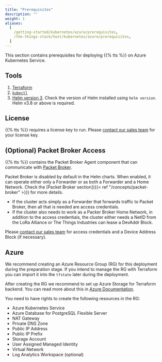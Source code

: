 ```yaml
---
title: "Prerequisites"
description: ""
weight: 1
aliases:
  [
    /getting-started/kubernetes/azure/prerequisites,
    /the-things-stack/host/kubernetes/azure/prerequisites,
  ]
---
```


This section contains prerequisites for deploying {{% tts %}} on Azure Kubernetes Service.

<!--more-->

## Tools

1. [Terraform](https://www.terraform.io/)
2. [`kubectl`](https://kubernetes.io/docs/reference/kubectl/)
3. [Helm version 3](https://helm.sh/docs/intro/). Check the version of Helm installed using `helm version`. Helm v3.8 or above is required.

## License

{{% tts %}} requires a license key to run. Please [contact our sales team](mailto:sales@thethingsindustries.com) for your license key.

## (Optional) Packet Broker Access

{{% tts %}} contains the Packet Broker Agent component that can communicate with [Packet Broker](https://packetbroker.net/).

Packet Broker is disabled by default in the Helm charts. When enabled, it can operate either only a Forwarder or as both a Forwarder and a Home Network. Check the [Packet Broker section]({{< ref "/concepts/packet-broker" >}}) for more details.

- If the cluster acts simply as a Forwarder that forwards traffic to Packet Broker, then all that is needed are access credentials.
- If the cluster also needs to work as a Packer Broker Home Network, in addition to the access credentials, the cluster either needs a NetID from the LoRa Alliance or The Things Industries can lease a DevAddr Block.

Please [contact our sales team](mailto:sales@thethingsindustries.com) for access credentials and a Device Address Block (if necessary).

## Azure

We recommend creating an Azure Resource Group (RG) for this deployment during the preparation stage. If you intend to manage the RG with Terraform you can import it into the `tfstate` later during the deployment.

After creating the RG we recommend to set up Azure Storage for Terraform backend. You can read more about this in [Azure Documentation](https://learn.microsoft.com/en-us/azure/developer/terraform/store-state-in-azure-storage).

You need to have rights to create the following resources in the RG:

- Azure Kubernetes Service
- Azure Database for PostgreSQL Flexible Server
- NAT Gateway
- Private DNS Zone
- Public IP Address
- Public IP Prefix
- Storage Account
- User Assigned Managed Identity
- Virtual Network
- Log Analytics Workspace (optional)

